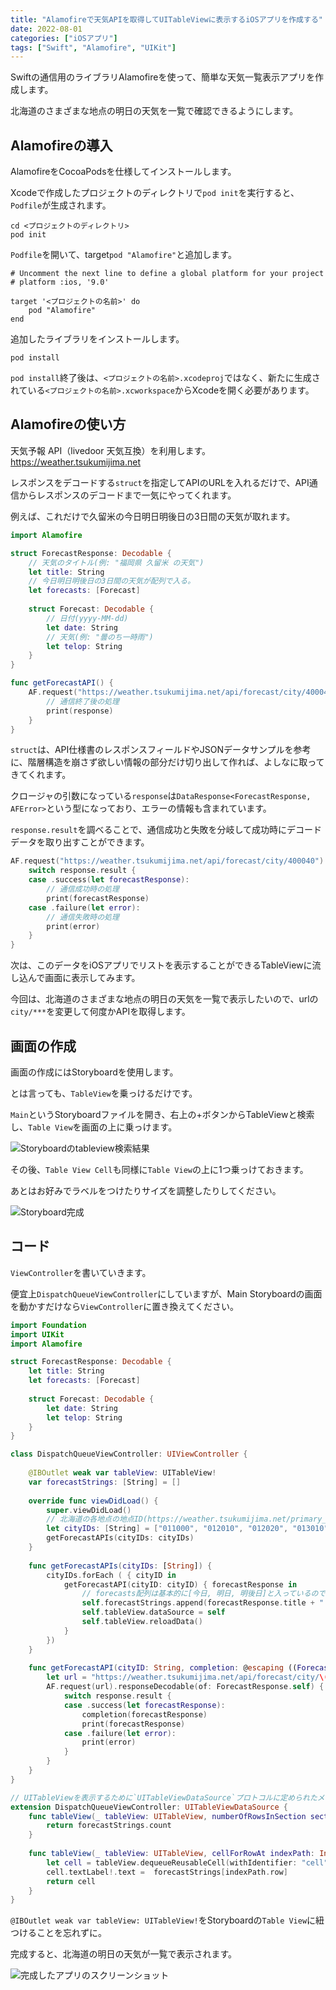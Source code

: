 ```yaml
---
title: "Alamofireで天気APIを取得してUITableViewに表示するiOSアプリを作成する"
date: 2022-08-01
categories: ["iOSアプリ"]
tags: ["Swift", "Alamofire", "UIKit"]
---
```


Swiftの通信用のライブラリAlamofireを使って、簡単な天気一覧表示アプリを作成します。

北海道のさまざまな地点の明日の天気を一覧で確認できるようにします。

## Alamofireの導入

AlamofireをCocoaPodsを仕様してインストールします。

Xcodeで作成したプロジェクトのディレクトリで`pod init`を実行すると、`Podfile`が生成されます。
```
cd <プロジェクトのディレクトリ>
pod init
```
`Podfile`を開いて、target`pod "Alamofire"`と追加します。
```
# Uncomment the next line to define a global platform for your project
# platform :ios, '9.0'

target '<プロジェクトの名前>' do
	pod "Alamofire"
end
```
追加したライブラリをインストールします。
```
pod install
```
`pod install`終了後は、`<プロジェクトの名前>.xcodeproj`ではなく、新たに生成されている`<プロジェクトの名前>.xcworkspace`からXcodeを開く必要があります。

## Alamofireの使い方

天気予報 API（livedoor 天気互換）を利用します。
https://weather.tsukumijima.net

レスポンスをデコードする`struct`を指定してAPIのURLを入れるだけで、API通信からレスポンスのデコードまで一気にやってくれます。

例えば、これだけで久留米の今日明日明後日の3日間の天気が取れます。

```swift
import Alamofire

struct ForecastResponse: Decodable {
    // 天気のタイトル(例: "福岡県 久留米 の天気")
    let title: String
    // 今日明日明後日の3日間の天気が配列で入る。
    let forecasts: [Forecast]
    
    struct Forecast: Decodable {
        // 日付(yyyy-MM-dd)
        let date: String
        // 天気(例: "曇のち一時雨")
        let telop: String
    }
}

func getForecastAPI() {
    AF.request("https://weather.tsukumijima.net/api/forecast/city/400040").responseDecodable(of: ForecastResponse.self) { response in
        // 通信終了後の処理
        print(response)
    }
}
```
`struct`は、API仕様書のレスポンスフィールドやJSONデータサンプルを参考に、階層構造を崩さず欲しい情報の部分だけ切り出して作れば、よしなに取ってきてくれます。

クロージャの引数になっている`response`は`DataResponse<ForecastResponse, AFError>`という型になっており、エラーの情報も含まれています。

`response.result`を調べることで、通信成功と失敗を分岐して成功時にデコードデータを取り出すことができます。

```swift
AF.request("https://weather.tsukumijima.net/api/forecast/city/400040").responseDecodable(of: ForecastResponse.self) { response in
    switch response.result {
    case .success(let forecastResponse):
        // 通信成功時の処理
        print(forecastResponse)
    case .failure(let error):
        // 通信失敗時の処理
        print(error)
    }
}
```

次は、このデータをiOSアプリでリストを表示することができるTableViewに流し込んで画面に表示してみます。

今回は、北海道のさまざまな地点の明日の天気を一覧で表示したいので、urlの`city/***`を変更して何度かAPIを取得します。

## 画面の作成

画面の作成にはStoryboardを使用します。

とは言っても、`TableView`を乗っけるだけです。

`Main`というStoryboardファイルを開き、右上の+ボタンからTableViewと検索し、`Table View`を画面の上に乗っけます。

![Storyboardのtableview検索結果](./tableviewstroyboard.png)

その後、`Table View Cell`も同様に`Table View`の上に1つ乗っけておきます。

あとはお好みでラベルをつけたりサイズを調整したりしてください。

![Storyboard完成](./storyboardss.png)


## コード

`ViewController`を書いていきます。

便宜上`DispatchQueueViewController`にしていますが、Main Storyboardの画面を動かすだけなら`ViewController`に置き換えてください。

```swift
import Foundation
import UIKit
import Alamofire

struct ForecastResponse: Decodable {
    let title: String
    let forecasts: [Forecast]
    
    struct Forecast: Decodable {
        let date: String
        let telop: String
    }
}

class DispatchQueueViewController: UIViewController {
    
    @IBOutlet weak var tableView: UITableView!
    var forecastStrings: [String] = []
    
    override func viewDidLoad() {
        super.viewDidLoad()
        // 北海道の各地点の地点ID(https://weather.tsukumijima.net/primary_area.xml)
        let cityIDs: [String] = ["011000", "012010", "012020", "013010", "013020", "013030", "014010", "014020", "014030", "015010", "015020", "016010", "016020", "016030", "017010", "017020"]
        getForecastAPIs(cityIDs: cityIDs)
    }
    
    func getForecastAPIs(cityIDs: [String]) {
        cityIDs.forEach ( { cityID in
            getForecastAPI(cityID: cityID) { forecastResponse in
                // forecasts配列は基本的に[今日, 明日, 明後日]と入っているので、[1]を指定することで明日の天気を取得している。
                self.forecastStrings.append(forecastResponse.title + " は " + forecastResponse.forecasts[1].telop)
                self.tableView.dataSource = self
                self.tableView.reloadData()
            }
        })
    }
    
    func getForecastAPI(cityID: String, completion: @escaping ((ForecastResponse) -> Void)) {
        let url = "https://weather.tsukumijima.net/api/forecast/city/\(cityID)"
        AF.request(url).responseDecodable(of: ForecastResponse.self) { response in
            switch response.result {
            case .success(let forecastResponse):
                completion(forecastResponse)
                print(forecastResponse)
            case .failure(let error):
                print(error)
            }
        }
    }
}

// UITableViewを表示するために`UITableViewDataSource`プロトコルに定められたメソッド2つ
extension DispatchQueueViewController: UITableViewDataSource {
    func tableView(_ tableView: UITableView, numberOfRowsInSection section: Int) -> Int {
        return forecastStrings.count
    }
    
    func tableView(_ tableView: UITableView, cellForRowAt indexPath: IndexPath) -> UITableViewCell {
        let cell = tableView.dequeueReusableCell(withIdentifier: "cell", for: indexPath)
        cell.textLabel!.text =  forecastStrings[indexPath.row]
        return cell
    }
}
```

`@IBOutlet weak var tableView: UITableView!`をStoryboardの`Table View`に紐つけることを忘れずに。

完成すると、北海道の明日の天気が一覧で表示されます。

![完成したアプリのスクリーンショット](./hokkaidotenkiss.png)
